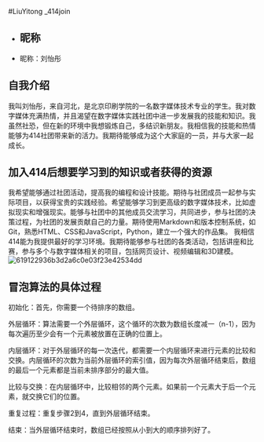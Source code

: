 #LiuYitong _414join
- ## 昵称
- 昵称：刘怡彤
## 自我介绍
我叫刘怡彤，来自河北，是北京印刷学院的一名数字媒体技术专业的学生。我对数字媒体充满热情，并且渴望在数字媒体实践社团中进一步发展我的技能和知识。我虽然社恐，但在新的环境中我想锻炼自己，多结识新朋友。我相信我的技能和热情能够为414社团带来新的活力。我期待能够成为这个大家庭的一员，并与大家一起成长。
## 加入414后想要学习到的知识或者获得的资源
我希望能够通过社团活动，提高我的编程和设计技能。期待与社团成员一起参与实际项目，以获得宝贵的实践经验。希望能够学习到更高级的数字媒体技术，比如虚拟现实和增强现实。能够与社团中的其他成员交流学习，共同进步，参与社团的决策过程，为社团的发展贡献自己的力量。期待使用Markdown和版本控制系统，如Git，熟悉HTML、CSS和JavaScript，Python，建立一个强大的作品集。
我相信414能为我提供最好的学习环境。我期待能够参与社团的各类活动，包括讲座和比赛，参与多个与数字媒体相关的项目，包括网页设计、视频编辑和3D建模。
![619122936b3d2a6c0e03f23e42534dd](https://github.com/user-attachments/assets/cf71799d-4703-43d3-806a-ebfeac5dd947)
## 冒泡算法的具体过程
初始化：首先，你需要一个待排序的数组。

外层循环：算法需要一个外层循环，这个循环的次数为数组长度减一（n-1），因为每次遍历至少会有一个元素被放置在正确的位置上。

内层循环：对于外层循环的每一次迭代，都需要一个内层循环来进行元素的比较和交换。内层循环的次数为当前外层循环的索引值，因为每次外层循环结束后，数组的最后一个元素都是当前未排序部分的最大值。

比较与交换：在内层循环中，比较相邻的两个元素。如果前一个元素大于后一个元素，就交换它们的位置。

重复过程：重复步骤2到4，直到外层循环结束。

结束：当外层循环结束时，数组已经按照从小到大的顺序排列好了。

